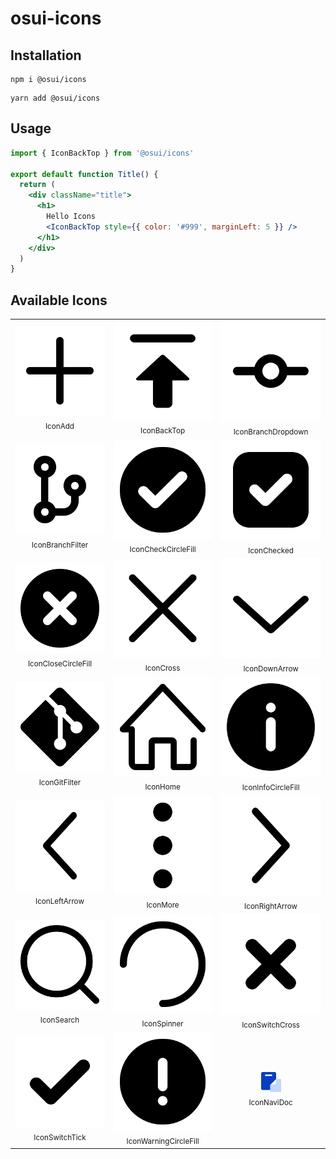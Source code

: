 # osui-icons

## Installation

```shell
npm i @osui/icons
```

```shell
yarn add @osui/icons
```

## Usage

```jsx
import { IconBackTop } from '@osui/icons'

export default function Title() {
  return (
    <div className="title">
      <h1>
        Hello Icons
        <IconBackTop style={{ color: '#999', marginLeft: 5 }} />
      </h1>
    </div>
  )
}
```

## Available Icons

<table><tbody><tr><td align="center">
                                                        <img src="./svg/add.svg"/><br/><sub>IconAdd</sub>
                                                        </td><td align="center">
                                                        <img src="./svg/back-top.svg"/><br/><sub>IconBackTop</sub>
                                                        </td><td align="center">
                                                        <img src="./svg/branch-dropdown.svg"/><br/><sub>IconBranchDropdown</sub>
                                                        </td></tr><tr><td align="center">
                                                        <img src="./svg/branch-filter.svg"/><br/><sub>IconBranchFilter</sub>
                                                        </td><td align="center">
                                                        <img src="./svg/check-circle-fill.svg"/><br/><sub>IconCheckCircleFill</sub>
                                                        </td><td align="center">
                                                        <img src="./svg/checked.svg"/><br/><sub>IconChecked</sub>
                                                        </td></tr><tr><td align="center">
                                                        <img src="./svg/close-circle-fill.svg"/><br/><sub>IconCloseCircleFill</sub>
                                                        </td><td align="center">
                                                        <img src="./svg/cross.svg"/><br/><sub>IconCross</sub>
                                                        </td><td align="center">
                                                        <img src="./svg/down-arrow.svg"/><br/><sub>IconDownArrow</sub>
                                                        </td></tr><tr><td align="center">
                                                        <img src="./svg/git-filter.svg"/><br/><sub>IconGitFilter</sub>
                                                        </td><td align="center">
                                                        <img src="./svg/home.svg"/><br/><sub>IconHome</sub>
                                                        </td><td align="center">
                                                        <img src="./svg/info-circle-fill.svg"/><br/><sub>IconInfoCircleFill</sub>
                                                        </td></tr><tr><td align="center">
                                                        <img src="./svg/left-arrow.svg"/><br/><sub>IconLeftArrow</sub>
                                                        </td><td align="center">
                                                        <img src="./svg/more.svg"/><br/><sub>IconMore</sub>
                                                        </td><td align="center">
                                                        <img src="./svg/right-arrow.svg"/><br/><sub>IconRightArrow</sub>
                                                        </td></tr><tr><td align="center">
                                                        <img src="./svg/search.svg"/><br/><sub>IconSearch</sub>
                                                        </td><td align="center">
                                                        <img src="./svg/spinner.svg"/><br/><sub>IconSpinner</sub>
                                                        </td><td align="center">
                                                        <img src="./svg/switch-cross.svg"/><br/><sub>IconSwitchCross</sub>
                                                        </td></tr><tr><td align="center">
                                                        <img src="./svg/switch-tick.svg"/><br/><sub>IconSwitchTick</sub>
                                                        </td><td align="center">
                                                        <img src="./svg/warning-circle-fill.svg"/><br/><sub>IconWarningCircleFill</sub>
                                                        </td><td align="center">
                                                        <img src="./svg/navi-doc.svg"/><br/><sub>IconNaviDoc</sub>
                                                        </td></tr></tbody></table>
